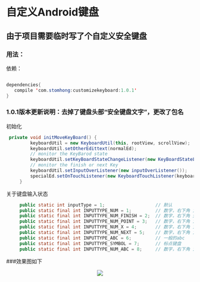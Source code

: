 # 自定义Android键盘

## 由于项目需要临时写了个自定义安全键盘


### 用法：



依赖：
```java

dependencies{
   compile 'com.stomhong:customizekeyboard:1.0.1'
}
```

### 1.0.1版本更新说明：去掉了键盘头部“安全键盘文字”，更改了包名

初始化  

```java
 private void initMoveKeyBoard() {
         keyboardUtil = new KeyboardUtil(this, rootView, scrollView);
         keyboardUtil.setOtherEdittext(normalEd);
         // monitor the KeyBarod state
         keyboardUtil.setKeyBoardStateChangeListener(new KeyBoardStateListener());
         // monitor the finish or next Key
         keyboardUtil.setInputOverListener(new inputOverListener());
         specialEd.setOnTouchListener(new KeyboardTouchListener(keyboardUtil, KeyboardUtil.INPUTTYPE_ABC, -1));
     }
```

关于键盘输入状态
        
   
```java
     public static int inputType = 1;                   // 默认
     public static final int INPUTTYPE_NUM = 1;         // 数字，右下角 为空
     public static final int INPUTTYPE_NUM_FINISH = 2;  // 数字，右下角 完成
     public static final int INPUTTYPE_NUM_POINT = 3;   // 数字，右下角 为点
     public static final int INPUTTYPE_NUM_X = 4;       // 数字，右下角 为X
     public static final int INPUTTYPE_NUM_NEXT = 5;    // 数字，右下角 为下一个
     public static final int INPUTTYPE_ABC = 6;         // 一般的abc
     public static final int INPUTTYPE_SYMBOL = 7;      // 标点键盘
     public static final int INPUTTYPE_NUM_ABC = 8;     // 数字，右下角 为下一个
```


###效果图如下

<p align="center">
<img src="images/aaa.gif" />
</p>




